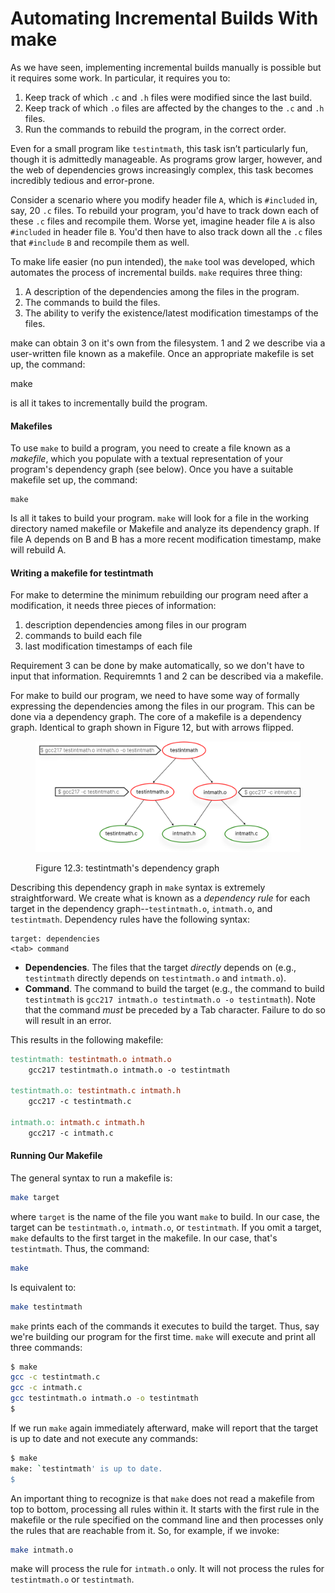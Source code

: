 # Automating Incremental Builds With make

As we have seen, implementing incremental builds manually is possible but it requires some work. In particular, it requires you to:

1. Keep track of which `.c` and `.h` files were modified since the last build.
2. Keep track of which `.o` files are affected by the changes to the `.c` and `.h` files.
3. Run the commands to rebuild the program, in the correct order.&#x20;

Even for a small program like `testintmath`, this task isn’t particularly fun, though it is admittedly manageable. As programs grow larger, however, and the web of dependencies grows increasingly complex, this task becomes incredibly tedious and error-prone.

Consider a scenario where you modify header file `A`, which is `#included` in, say, 20 `.c` files. To rebuild your program, you'd have to track down each of these `.c` files and recompile them. Worse yet, imagine header file `A` is also `#included` in header file `B`. You'd then have to also track down all the `.c` files that `#include` `B` and recompile them as well. 

To make life easier (no pun intended), the `make` tool was developed, which automates the process of incremental builds. `make` requires three thing:

1. A description of the dependencies among the files in the program.
2. The commands to build the files. 
3. The ability to verify the existence/latest modification timestamps of the files.

make can obtain 3 on it's own from the filesystem. 1 and 2 we describe via a user-written file known as a makefile. Once an appropriate makefile is set up, the command:

make

is all it takes to incrementally build the program. 


#### Makefiles

To use `make` to build a program, you need to create a file known as a _makefile_, which you populate with a textual representation of your program's dependency graph (see below). Once you have a suitable makefile set up, the command:

```
make
```

Is all it takes to build your program. `make` will look for a file in the working directory named makefile or Makefile and analyze its dependency graph. If file A depends on B and B has a more recent modification timestamp, make will rebuild A.

#### Writing a makefile for testintmath

For make to determine the minimum rebuilding our program need after a modification, it needs three pieces of information:

1. description dependencies among files in our program
2. commands to build each file
3. last modification timestamps of each file

Requirement 3 can be done by make automatically, so we don't have to input that information. Requiremnts 1 and 2 can be described via a makefile.

For make to build our program, we need to have some way of formally expressing the dependencies among the files in our program. This can be done via a dependency graph. The core of a makefile is a dependency graph. Identical to graph shown in Figure 12, but with arrows flipped.

<figure><img src="../.gitbook/assets/Group 125 (1).png" alt="" width="563"><figcaption><p>Figure 12.3: testintmath's dependency graph</p></figcaption></figure>

Describing this dependency graph in `make` syntax is extremely straightforward. We create what is known as a _dependency rule_ for each target in the dependency graph--`testintmath.o`, `intmath.o`, and `testintmath`. Dependency rules have the following syntax:

```
target: dependencies
<tab> command
```

* **Dependencies**. The files that the target _directly_ depends on (e.g., `testintmath` directly depends on `testintmath.o` and `intmath.o`).
* **Command**. The command to build the target (e.g., the command to build `testintmath` is `gcc217 intmath.o testintmath.o -o testintmath`). Note that the command _must_ be preceded by a Tab character. Failure to do so will result in an error.

This results in the following makefile:

```makefile
testintmath: testintmath.o intmath.o
    gcc217 testintmath.o intmath.o -o testintmath

testintmath.o: testintmath.c intmath.h
    gcc217 -c testintmath.c

intmath.o: intmath.c intmath.h
    gcc217 -c intmath.c
```

#### Running Our Makefile

The general syntax to run a makefile is:

```bash
make target
```

where `target` is the name of the file you want `make` to build. In our case, the target can be `testintmath.o`, `intmath.o`, or `testintmath`. If you omit a target, `make` defaults to the first target in the makefile. In our case, that's `testintmath`. Thus, the command:

```bash
make
```

Is equivalent to:

```bash
make testintmath
```

`make` prints each of the commands it executes to build the target. Thus, say we're building our program for the first time. `make` will execute and print all three commands:

```bash
$ make
gcc -c testintmath.c
gcc -c intmath.c
gcc testintmath.o intmath.o -o testintmath
$
```

If we run `make` again immediately afterward, make will report that the target is up to date and not execute any commands:

```bash
$ make
make: `testintmath' is up to date.
$
```

An important thing to recognize is that `make` does not read a makefile from top to bottom, processing all rules within it. It starts with the first rule in the makefile or the rule specified on the command line and then processes only the rules that are reachable from it. So, for example, if we invoke:

```bash
make intmath.o
```

make will process the rule for `intmath.o` only. It will not process the rules for `testintmath.o` or `testintmath`.
